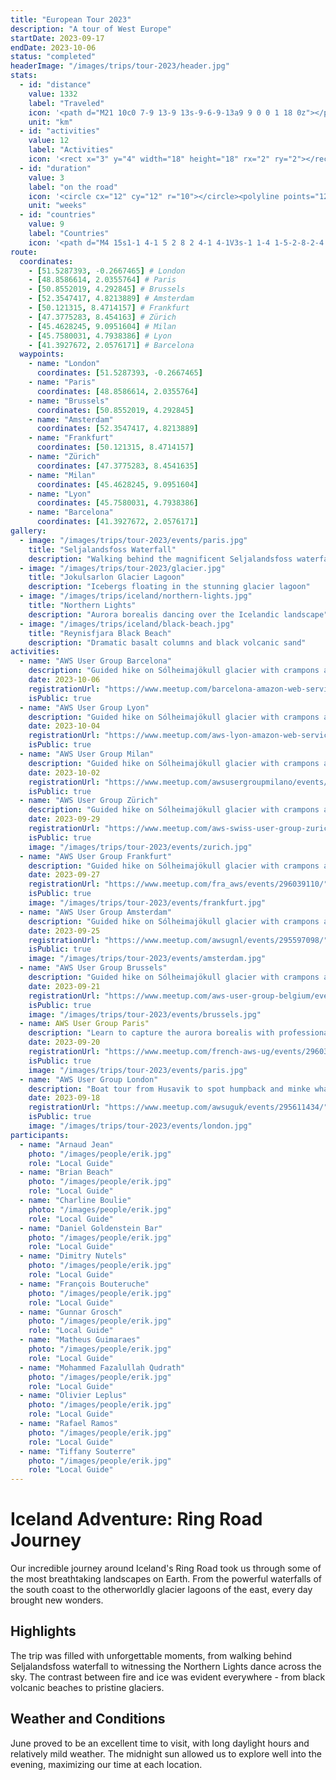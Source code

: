 ```yaml
---
title: "European Tour 2023"
description: "A tour of West Europe"
startDate: 2023-09-17
endDate: 2023-10-06
status: "completed"
headerImage: "/images/trips/tour-2023/header.jpg"
stats:
  - id: "distance"
    value: 1332
    label: "Traveled"
    icon: '<path d="M21 10c0 7-9 13-9 13s-9-6-9-13a9 9 0 0 1 18 0z"></path><circle cx="12" cy="10" r="3"></circle>'
    unit: "km"
  - id: "activities"
    value: 12
    label: "Activities"
    icon: '<rect x="3" y="4" width="18" height="18" rx="2" ry="2"></rect><line x1="16" y1="2" x2="16" y2="6"></line><line x1="8" y1="2" x2="8" y2="6"></line><line x1="3" y1="10" x2="21" y2="10"></line>'
  - id: "duration"
    value: 3
    label: "on the road"
    icon: '<circle cx="12" cy="12" r="10"></circle><polyline points="12,6 12,12 16,14"></polyline>'
    unit: "weeks"
  - id: "countries"
    value: 9
    label: "Countries"
    icon: '<path d="M4 15s1-1 4-1 5 2 8 2 4-1 4-1V3s-1 1-4 1-5-2-8-2-4 1-4 1z"></path><line x1="4" y1="22" x2="4" y2="15"></line>'
route:
  coordinates:
    - [51.5287393, -0.2667465] # London
    - [48.8586614, 2.0355764] # Paris
    - [50.8552019, 4.292845] # Brussels
    - [52.3547417, 4.8213889] # Amsterdam
    - [50.121315, 8.4714157] # Frankfurt
    - [47.3775283, 8.454163] # Zürich
    - [45.4628245, 9.0951604] # Milan
    - [45.7580031, 4.7938386] # Lyon
    - [41.3927672, 2.0576171] # Barcelona
  waypoints:
    - name: "London"
      coordinates: [51.5287393, -0.2667465]
    - name: "Paris"
      coordinates: [48.8586614, 2.0355764]
    - name: "Brussels"
      coordinates: [50.8552019, 4.292845]
    - name: "Amsterdam"
      coordinates: [52.3547417, 4.8213889]
    - name: "Frankfurt"
      coordinates: [50.121315, 8.4714157]
    - name: "Zürich"
      coordinates: [47.3775283, 8.4541635]
    - name: "Milan"
      coordinates: [45.4628245, 9.0951604]
    - name: "Lyon"
      coordinates: [45.7580031, 4.7938386]
    - name: "Barcelona"
      coordinates: [41.3927672, 2.0576171]
gallery:
  - image: "/images/trips/tour-2023/events/paris.jpg"
    title: "Seljalandsfoss Waterfall"
    description: "Walking behind the magnificent Seljalandsfoss waterfall at sunset"
  - image: "/images/trips/tour-2023/glacier.jpg"
    title: "Jokulsarlon Glacier Lagoon"
    description: "Icebergs floating in the stunning glacier lagoon"
  - image: "/images/trips/iceland/northern-lights.jpg"
    title: "Northern Lights"
    description: "Aurora borealis dancing over the Icelandic landscape"
  - image: "/images/trips/iceland/black-beach.jpg"
    title: "Reynisfjara Black Beach"
    description: "Dramatic basalt columns and black volcanic sand"
activities:
  - name: "AWS User Group Barcelona"
    description: "Guided hike on Sólheimajökull glacier with crampons and ice axes"
    date: 2023-10-06
    registrationUrl: "https://www.meetup.com/barcelona-amazon-web-services-meetup/events/295672224/"
    isPublic: true
  - name: "AWS User Group Lyon"
    description: "Guided hike on Sólheimajökull glacier with crampons and ice axes"
    date: 2023-10-04
    registrationUrl: "https://www.meetup.com/aws-lyon-amazon-web-services-user-group/events/295732348/"
    isPublic: true
  - name: "AWS User Group Milan"
    description: "Guided hike on Sólheimajökull glacier with crampons and ice axes"
    date: 2023-10-02
    registrationUrl: "https://www.meetup.com/awsusergroupmilano/events/295954321/"
    isPublic: true
  - name: "AWS User Group Zürich"
    description: "Guided hike on Sólheimajökull glacier with crampons and ice axes"
    date: 2023-09-29
    registrationUrl: "https://www.meetup.com/aws-swiss-user-group-zurich/events/296107551/"
    isPublic: true
    image: "/images/trips/tour-2023/events/zurich.jpg"
  - name: "AWS User Group Frankfurt"
    description: "Guided hike on Sólheimajökull glacier with crampons and ice axes"
    date: 2023-09-27
    registrationUrl: "https://www.meetup.com/fra_aws/events/296039110/"
    isPublic: true
    image: "/images/trips/tour-2023/events/frankfurt.jpg"
  - name: "AWS User Group Amsterdam"
    description: "Guided hike on Sólheimajökull glacier with crampons and ice axes"
    date: 2023-09-25
    registrationUrl: "https://www.meetup.com/awsugnl/events/295597098/"
    isPublic: true
    image: "/images/trips/tour-2023/events/amsterdam.jpg"
  - name: "AWS User Group Brussels"
    description: "Guided hike on Sólheimajökull glacier with crampons and ice axes"
    date: 2023-09-21
    registrationUrl: "https://www.meetup.com/aws-user-group-belgium/events/295908955/"
    isPublic: true
    image: "/images/trips/tour-2023/events/brussels.jpg"
  - name: AWS User Group Paris"
    description: "Learn to capture the aurora borealis with professional techniques"
    date: 2023-09-20
    registrationUrl: "https://www.meetup.com/french-aws-ug/events/296035051/"
    isPublic: true
    image: "/images/trips/tour-2023/events/paris.jpg"
  - name: "AWS User Group London"
    description: "Boat tour from Husavik to spot humpback and minke whales"
    date: 2023-09-18
    registrationUrl: "https://www.meetup.com/awsuguk/events/295611434/"
    isPublic: true
    image: "/images/trips/tour-2023/events/london.jpg"
participants:
  - name: "Arnaud Jean"
    photo: "/images/people/erik.jpg"
    role: "Local Guide"
  - name: "Brian Beach"
    photo: "/images/people/erik.jpg"
    role: "Local Guide"
  - name: "Charline Boulie"
    photo: "/images/people/erik.jpg"
    role: "Local Guide"
  - name: "Daniel Goldenstein Bar"
    photo: "/images/people/erik.jpg"
    role: "Local Guide"
  - name: "Dimitry Nutels"
    photo: "/images/people/erik.jpg"
    role: "Local Guide"
  - name: "François Bouteruche"
    photo: "/images/people/erik.jpg"
    role: "Local Guide"
  - name: "Gunnar Grosch"
    photo: "/images/people/erik.jpg"
    role: "Local Guide"
  - name: "Matheus Guimaraes"
    photo: "/images/people/erik.jpg"
    role: "Local Guide"
  - name: "Mohammed Fazalullah Qudrath"
    photo: "/images/people/erik.jpg"
    role: "Local Guide"
  - name: "Olivier Leplus"
    photo: "/images/people/erik.jpg"
    role: "Local Guide"
  - name: "Rafael Ramos"
    photo: "/images/people/erik.jpg"
    role: "Local Guide"
  - name: "Tiffany Souterre"
    photo: "/images/people/erik.jpg"
    role: "Local Guide"
---
```


# Iceland Adventure: Ring Road Journey

Our incredible journey around Iceland's Ring Road took us through some of the most breathtaking landscapes on Earth. From the powerful waterfalls of the south coast to the otherworldly glacier lagoons of the east, every day brought new wonders.

## Highlights

The trip was filled with unforgettable moments, from walking behind Seljalandsfoss waterfall to witnessing the Northern Lights dance across the sky. The contrast between fire and ice was evident everywhere - from black volcanic beaches to pristine glaciers.

## Weather and Conditions

June proved to be an excellent time to visit, with long daylight hours and relatively mild weather. The midnight sun allowed us to explore well into the evening, maximizing our time at each location.
